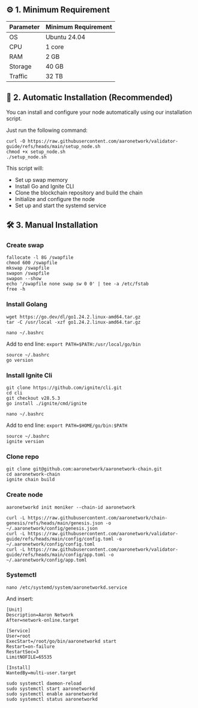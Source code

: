 ## ⚙️ 1. Minimum Requirement

| Parameter | Minimum Requirement |
|-----------|---------------------|
| OS        | Ubuntu 24.04        |
| CPU       | 1 core              |
| RAM       | 2 GB                |
| Storage   | 40 GB               |
| Traffic   | 32 TB               |

## 🚀 2. Automatic Installation (Recommended)

You can install and configure your node automatically using our installation script.

Just run the following command:

```shell
curl -O https://raw.githubusercontent.com/aaronetwork/validator-guide/refs/heads/main/setup_node.sh
chmod +x setup_node.sh
./setup_node.sh
```

This script will:
- Set up swap memory
- Install Go and Ignite CLI
- Clone the blockchain repository and build the chain
- Initialize and configure the node
- Set up and start the systemd service

## 🛠️ 3. Manual Installation

### Create swap

```shell
fallocate -l 8G /swapfile
chmod 600 /swapfile
mkswap /swapfile
swapon /swapfile
swapon --show
echo '/swapfile none swap sw 0 0' | tee -a /etc/fstab
free -h
```

### Install Golang

```shell
wget https://go.dev/dl/go1.24.2.linux-amd64.tar.gz
tar -C /usr/local -xzf go1.24.2.linux-amd64.tar.gz
```

`nano ~/.bashrc`

Add to end line:
`export PATH=$PATH:/usr/local/go/bin`

```shell
source ~/.bashrc
go version
```

### Install Ignite Cli

```shell
git clone https://github.com/ignite/cli.git
cd cli
git checkout v28.5.3
go install ./ignite/cmd/ignite
```

`nano ~/.bashrc`

Add to end line:
`export PATH=$HOME/go/bin:$PATH`

```shell
source ~/.bashrc
ignite version
```

### Clone repo

```shell
git clone git@github.com:aaronetwork/aaronetwork-chain.git
cd aaronetwork-chain
ignite chain build
```

### Create node

`aaronetworkd init moniker --chain-id aaronetwork`

```shell
curl -L https://raw.githubusercontent.com/aaronetwork/chain-genesis/refs/heads/main/genesis.json -o ~/.aaronetwork/config/genesis.json
curl -L https://raw.githubusercontent.com/aaronetwork/validator-guide/refs/heads/main/config/config.toml -o ~/.aaronetwork/config/config.toml
curl -L https://raw.githubusercontent.com/aaronetwork/validator-guide/refs/heads/main/config/app.toml -o ~/.aaronetwork/config/app.toml
```

### Systemctl

`nano /etc/systemd/system/aaronetworkd.service`

And insert:

```shell
[Unit]
Description=Aaron Network
After=network-online.target

[Service]
User=root
ExecStart=/root/go/bin/aaronetworkd start
Restart=on-failure
RestartSec=3
LimitNOFILE=65535

[Install]
WantedBy=multi-user.target
```

```
sudo systemctl daemon-reload
sudo systemctl start aaronetworkd
sudo systemctl enable aaronetworkd
sudo systemctl status aaronetworkd
```